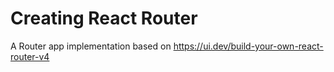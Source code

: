# Creating React Router

A Router app implementation based on https://ui.dev/build-your-own-react-router-v4
